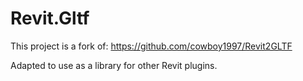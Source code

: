 # Revit.Gltf

This project is a fork of:
https://github.com/cowboy1997/Revit2GLTF

Adapted to use as a library for other Revit plugins.